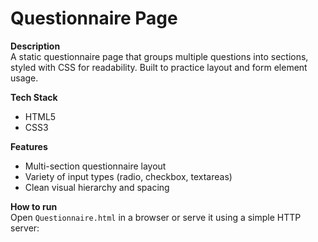 # Questionnaire Page


**Description**  
A static questionnaire page that groups multiple questions into sections, styled with CSS for readability. Built to practice layout and form element usage.


**Tech Stack**
- HTML5
- CSS3


**Features**
- Multi-section questionnaire layout
- Variety of input types (radio, checkbox, textareas)
- Clean visual hierarchy and spacing

**How to run**  
Open `Questionnaire.html` in a browser or serve it using a simple HTTP server:
